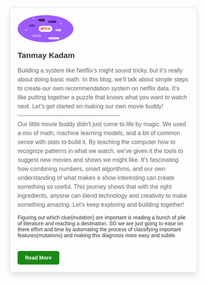 <div align="left" style="font-family: 'Arial', sans-serif; color: #333; border: 1px solid #ddd; padding: 20px; border-radius: 10px; max-width: 640px; margin: auto; box-shadow: 0 8px 16px rgba(0,0,0,0.1);">
  <a href="https://medium.com/@tanmay.kd](https://medium.com/@tanmay.kdm/navigating-recommendation-engine-22c54c8ccfe4" style="text-decoration: none; color: inherit;">
    <img src="Blog19-Netflix-2-768x372.png" width="150" style="border-radius: 50%; box-shadow: 0 4px 8px rgba(0,0,0,0.05);" alt="Tanmay Kadam"/>
  </a>
  <h2 style="margin-top: 20px; color: #333;">Tanmay Kadam</h2>
  <p style="color: #666; max-width: 600px; margin: auto; font-size: 16px; line-height: 1.5;">
   Building a system like Netflix’s might sound tricky, but it’s really about doing basic math. In this blog, we’ll talk about simple steps to create our own recommendation system on netflix data. It’s like putting together a puzzle that knows what you want to watch next. Let’s get started on making our own movie buddy! <br>
  ----------------------------------------------------<br>
     Our little movie buddy didn't just come to life by magic. We used a mix of math, machine learning models, and a bit of common sense with stats to build it. By teaching the computer how to recognize patterns in what we watch, we've given it the tools to suggest new movies and shows we might like. It's fascinating how combining numbers, smart algorithms, and our own understanding of what makes a show interesting can create something so useful. This journey shows that with the right ingredients, anyone can blend technology and creativity to make something amazing. Let's keep exploring and building together!


Figuring out which clue(mutation) are important is reading a bunch of pile of literature and reaching a destination. SO we are just going to ease on there effort and time by automating the process of classifying important features(mutations) and making this diagnosis more easy and subtle.
  </p>
  <a href="https://medium.com/@tanmay.kdm/navigating-recommendation-engine-22c54c8ccfe4" style="display: inline-block; margin-top: 20px; background-color: #1a8917; color: white; padding: 10px 20px; text-decoration: none; border-radius: 5px; font-weight: bold; box-shadow: 0 2px 4px rgba(0,0,0,0.2);">
    Read More
  </a>
</div>
